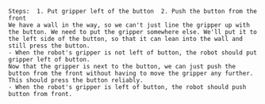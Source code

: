
    Steps:  1. Put gripper left of the button  2. Push the button from the front
    We have a wall in the way, so we can't just line the gripper up with the button. We need to put the gripper somewhere else. We'll put it to the left side of the button, so that it can lean into the wall and still press the button.
    - When the robot's gripper is not left of button, the robot should put gripper left of button.
    Now that the gripper is next to the button, we can just push the button from the front without having to move the gripper any further. This should press the button reliably.
    - When the robot's gripper is left of button, the robot should push button from front.